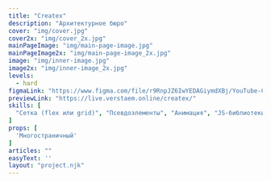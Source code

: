 ```yaml
---
title: "Createx"
description: "Архитектурное бюро"
cover: "img/cover.jpg"
cover2x: "img/cover_2x.jpg"
mainPageImage: "img/main-page-image.jpg"
mainPageImage2x: "img/main-page-image_2x.jpg"
image: "img/inner-image.jpg"
image2x: "img/inner-image_2x.jpg"
levels:
  - hard
figmaLink: "https://www.figma.com/file/r9RnpJZ6IwYEDAGiymdXBj/YouTube-Createx-Marathon?node-id=0-1&t=QF1Wz7xZe2prv7Hs-0"
previewLink: "https://live.verstaem.online/createx/"
skills: [
  "Сетка (flex или grid)", "Псевдоэлементы", "Анимация", "JS-библиотеки", "Работа с видео", "Отправка форм"
]
props: [
  'Многостраничный'
]
articles: ""
easyText: ''
layout: "project.njk"
---
```

